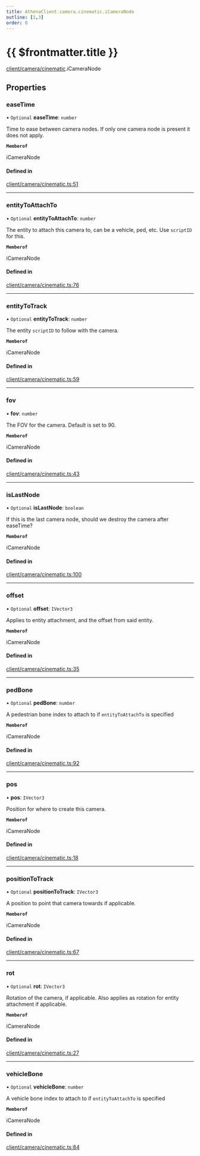 ```yaml
---
title: AthenaClient.camera.cinematic.iCameraNode
outline: [1,3]
order: 0
---
```


# {{ $frontmatter.title }}


[client/camera/cinematic](../modules/client_camera_cinematic.md).iCameraNode

## Properties

### easeTime

• `Optional` **easeTime**: `number`

Time to ease between camera nodes. If only one camera node is present it does not apply.

**`Memberof`**

iCameraNode

#### Defined in

[client/camera/cinematic.ts:51](https://github.com/Stuyk/altv-athena/blob/9c488f0/src/core/client/camera/cinematic.ts#L51)

___

### entityToAttachTo

• `Optional` **entityToAttachTo**: `number`

The entity to attach this camera to, can be a vehicle, ped, etc.
Use `scriptID` for this.

**`Memberof`**

iCameraNode

#### Defined in

[client/camera/cinematic.ts:76](https://github.com/Stuyk/altv-athena/blob/9c488f0/src/core/client/camera/cinematic.ts#L76)

___

### entityToTrack

• `Optional` **entityToTrack**: `number`

The entity `scriptID` to follow with the camera.

**`Memberof`**

iCameraNode

#### Defined in

[client/camera/cinematic.ts:59](https://github.com/Stuyk/altv-athena/blob/9c488f0/src/core/client/camera/cinematic.ts#L59)

___

### fov

• **fov**: `number`

The FOV for the camera. Default is set to 90.

**`Memberof`**

iCameraNode

#### Defined in

[client/camera/cinematic.ts:43](https://github.com/Stuyk/altv-athena/blob/9c488f0/src/core/client/camera/cinematic.ts#L43)

___

### isLastNode

• `Optional` **isLastNode**: `boolean`

If this is the last camera node, should we destroy the camera after easeTime?

**`Memberof`**

iCameraNode

#### Defined in

[client/camera/cinematic.ts:100](https://github.com/Stuyk/altv-athena/blob/9c488f0/src/core/client/camera/cinematic.ts#L100)

___

### offset

• `Optional` **offset**: `IVector3`

Applies to entity attachment, and the offset from said entity.

**`Memberof`**

iCameraNode

#### Defined in

[client/camera/cinematic.ts:35](https://github.com/Stuyk/altv-athena/blob/9c488f0/src/core/client/camera/cinematic.ts#L35)

___

### pedBone

• `Optional` **pedBone**: `number`

A pedestrian bone index to attach to if `entityToAttachTo` is specified

**`Memberof`**

iCameraNode

#### Defined in

[client/camera/cinematic.ts:92](https://github.com/Stuyk/altv-athena/blob/9c488f0/src/core/client/camera/cinematic.ts#L92)

___

### pos

• **pos**: `IVector3`

Position for where to create this camera.

**`Memberof`**

iCameraNode

#### Defined in

[client/camera/cinematic.ts:18](https://github.com/Stuyk/altv-athena/blob/9c488f0/src/core/client/camera/cinematic.ts#L18)

___

### positionToTrack

• `Optional` **positionToTrack**: `IVector3`

A position to point that camera towards if applicable.

**`Memberof`**

iCameraNode

#### Defined in

[client/camera/cinematic.ts:67](https://github.com/Stuyk/altv-athena/blob/9c488f0/src/core/client/camera/cinematic.ts#L67)

___

### rot

• `Optional` **rot**: `IVector3`

Rotation of the camera, if applicable.
Also applies as rotation for entity attachment if applicable.

**`Memberof`**

iCameraNode

#### Defined in

[client/camera/cinematic.ts:27](https://github.com/Stuyk/altv-athena/blob/9c488f0/src/core/client/camera/cinematic.ts#L27)

___

### vehicleBone

• `Optional` **vehicleBone**: `number`

A vehicle bone index to attach to if `entityToAttachTo` is specified

**`Memberof`**

iCameraNode

#### Defined in

[client/camera/cinematic.ts:84](https://github.com/Stuyk/altv-athena/blob/9c488f0/src/core/client/camera/cinematic.ts#L84)
